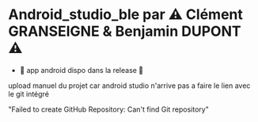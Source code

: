 # Android_studio_ble par ⚠️ Clément GRANSEIGNE & Benjamin DUPONT ⚠️


+  📱 app android dispo dans la release 📱

upload manuel du projet car android studio n'arrive pas a faire le lien avec le git intégré 

"Failed to create GitHub Repository: Can't find Git repository"
